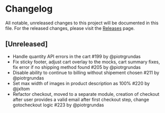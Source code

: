 # Changelog

All notable, unreleased changes to this project will be documented in this file. For the released changes, please visit the [Releases](https://github.com/mirumee/saleor-storefront/releases) page.

## [Unreleased]

- Handle quantity API errors in the cart #199 by @piotrgrundas
- Fix sticky footer, adjust cart overlay to the mocks, cart summary fixes, fix error if no shipping method found #205 by @piotrgrundas
- Disable ability to continue to billing without shipement chosen #211 by @piotrgrundas
- Set max width of images in product description as 100% #220 by @jxltom
- Refactor checkout, moved to a separate module, creation of checkout after user provides a valid email after first checkout step, change gotocheckout logic #223 by @piotrgrundas
